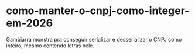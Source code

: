 # como-manter-o-cnpj-como-integer-em-2026
Gambiarra monstra pra conseguir serializar e desserializar o CNPJ como inteiro, mesmo contendo letras nele.
